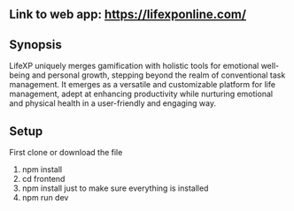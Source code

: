 ## Link to web app: https://lifexponline.com/

## Synopsis

LifeXP uniquely merges gamification with holistic tools for emotional well-being and personal growth, stepping beyond the realm of conventional task management. It emerges as a versatile and customizable platform for life management, adept at enhancing productivity while nurturing emotional and physical health in a user-friendly and engaging way.

## Setup
First clone or download the file
1. npm install
2. cd frontend
3. npm install just to make sure everything is installed
3. npm run dev
